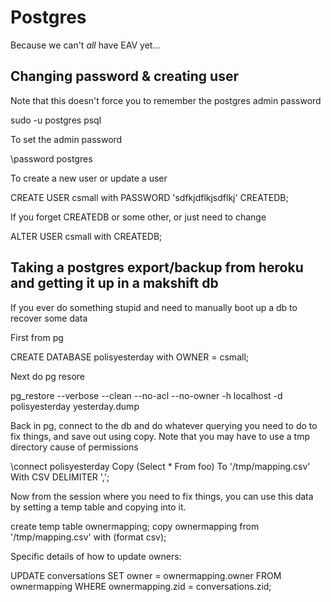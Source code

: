 
# Postgres

Because we can't _all_ have EAV yet...


## Changing password & creating user

Note that this doesn't force you to remember the postgres admin password

  sudo -u postgres psql

To set the admin password

  \password postgres

To create a new user or update a user

  CREATE USER csmall with PASSWORD 'sdfkjdflkjsdflkj' CREATEDB;

If you forget CREATEDB or some other, or just need to change

  ALTER USER csmall with CREATEDB;


## Taking a postgres export/backup from heroku and getting it up in a makshift db

If you ever do something stupid and need to manually boot up a db to recover some data

First from pg

  CREATE DATABASE polisyesterday with OWNER = csmall;

Next do pg resore

  pg_restore --verbose --clean --no-acl --no-owner -h localhost -d polisyesterday yesterday.dump

Back in pg, connect to the db and do whatever querying you need to do to fix things, and save out using copy.
Note that you may have to use a tmp directory cause of permissions

  \connect polisyesterday
  Copy (Select * From foo) To '/tmp/mapping.csv' With CSV DELIMITER ',';

Now from the session where you need to fix things, you can use this data by setting a temp table and copying
into it.

  create temp table ownermapping;
  copy ownermapping from '/tmp/mapping.csv' with (format csv);

Specific details of how to update owners:

  UPDATE conversations
  SET owner = ownermapping.owner
  FROM ownermapping
  WHERE ownermapping.zid = conversations.zid;


